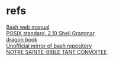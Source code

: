 # refs

[Bash web manual](https://www.gnu.org/savannah-checkouts/gnu/bash/manual/bash.html#Environment)\
[POSIX standard, 2.10 Shell Grammar](https://pubs.opengroup.org/onlinepubs/9699919799/utilities/V3_chap02.html#tag_18_10)\
[dragon book](https://repository.unikom.ac.id/48769/1/Compilers%20-%20Principles%2C%20Techniques%2C%20and%20Tools%20%282006%29.pdf)\
[Unofficial mirror of bash repository](https://github.com/bminor/bash)\
[NOTRE SAINTE-BIBLE TANT CONVOITEE](https://docs.google.com/spreadsheets/d/1uJHQu0VPsjjBkR4hxOeCMEt3AOM1Hp_SmUzPFhAH-nA/edit?gid=0#gid=0)
